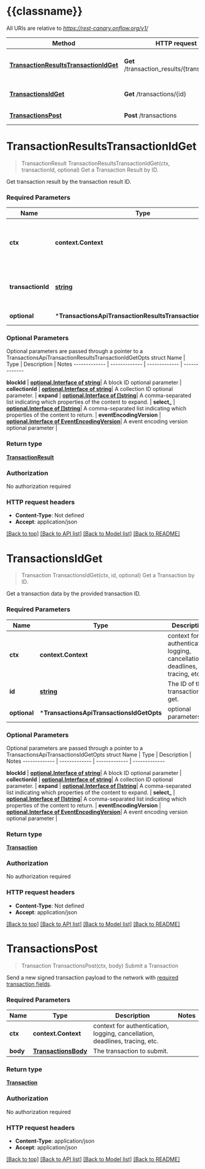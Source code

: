 # {{classname}}

All URIs are relative to *https://rest-canary.onflow.org/v1/*

Method | HTTP request | Description
------------- | ------------- | -------------
[**TransactionResultsTransactionIdGet**](TransactionsApi.md#TransactionResultsTransactionIdGet) | **Get** /transaction_results/{transaction_id} | Get a Transaction Result by ID.
[**TransactionsIdGet**](TransactionsApi.md#TransactionsIdGet) | **Get** /transactions/{id} | Get a Transaction by ID.
[**TransactionsPost**](TransactionsApi.md#TransactionsPost) | **Post** /transactions | Submit a Transaction

# **TransactionResultsTransactionIdGet**
> TransactionResult TransactionResultsTransactionIdGet(ctx, transactionId, optional)
Get a Transaction Result by ID.

Get transaction result by the transaction result ID.

### Required Parameters

Name | Type | Description  | Notes
------------- | ------------- | ------------- | -------------
 **ctx** | **context.Context** | context for authentication, logging, cancellation, deadlines, tracing, etc.
  **transactionId** | [**string**](.md)| The transaction ID of the transaction result. | 
 **optional** | ***TransactionsApiTransactionResultsTransactionIdGetOpts** | optional parameters | nil if no parameters

### Optional Parameters
Optional parameters are passed through a pointer to a TransactionsApiTransactionResultsTransactionIdGetOpts struct
Name | Type | Description  | Notes
------------- | ------------- | ------------- | -------------

 **blockId** | [**optional.Interface of string**](.md)| A block ID optional parameter | 
 **collectionId** | [**optional.Interface of string**](.md)| A collection ID optional parameter. | 
 **expand** | [**optional.Interface of []string**](string.md)| A comma-separated list indicating which properties of the content to expand. | 
 **select_** | [**optional.Interface of []string**](string.md)| A comma-separated list indicating which properties of the content to return. | 
 **eventEncodingVersion** | [**optional.Interface of EventEncodingVersion**](.md)| A event encoding version optional parameter | 

### Return type

[**TransactionResult**](TransactionResult.md)

### Authorization

No authorization required

### HTTP request headers

 - **Content-Type**: Not defined
 - **Accept**: application/json

[[Back to top]](#) [[Back to API list]](../README.md#documentation-for-api-endpoints) [[Back to Model list]](../README.md#documentation-for-models) [[Back to README]](../README.md)

# **TransactionsIdGet**
> Transaction TransactionsIdGet(ctx, id, optional)
Get a Transaction by ID.

Get a transaction data by the provided transaction ID.

### Required Parameters

Name | Type | Description  | Notes
------------- | ------------- | ------------- | -------------
 **ctx** | **context.Context** | context for authentication, logging, cancellation, deadlines, tracing, etc.
  **id** | [**string**](.md)| The ID of the transaction to get. | 
 **optional** | ***TransactionsApiTransactionsIdGetOpts** | optional parameters | nil if no parameters

### Optional Parameters
Optional parameters are passed through a pointer to a TransactionsApiTransactionsIdGetOpts struct
Name | Type | Description  | Notes
------------- | ------------- | ------------- | -------------

 **blockId** | [**optional.Interface of string**](.md)| A block ID optional parameter | 
 **collectionId** | [**optional.Interface of string**](.md)| A collection ID optional parameter. | 
 **expand** | [**optional.Interface of []string**](string.md)| A comma-separated list indicating which properties of the content to expand. | 
 **select_** | [**optional.Interface of []string**](string.md)| A comma-separated list indicating which properties of the content to return. | 
 **eventEncodingVersion** | [**optional.Interface of EventEncodingVersion**](.md)| A event encoding version optional parameter | 

### Return type

[**Transaction**](Transaction.md)

### Authorization

No authorization required

### HTTP request headers

 - **Content-Type**: Not defined
 - **Accept**: application/json

[[Back to top]](#) [[Back to API list]](../README.md#documentation-for-api-endpoints) [[Back to Model list]](../README.md#documentation-for-models) [[Back to README]](../README.md)

# **TransactionsPost**
> Transaction TransactionsPost(ctx, body)
Submit a Transaction

Send a new signed transaction payload to the network with [required transaction fields](https://docs.onflow.org/flow-go-sdk/#transactions).

### Required Parameters

Name | Type | Description  | Notes
------------- | ------------- | ------------- | -------------
 **ctx** | **context.Context** | context for authentication, logging, cancellation, deadlines, tracing, etc.
  **body** | [**TransactionsBody**](TransactionsBody.md)| The transaction to submit. | 

### Return type

[**Transaction**](Transaction.md)

### Authorization

No authorization required

### HTTP request headers

 - **Content-Type**: application/json
 - **Accept**: application/json

[[Back to top]](#) [[Back to API list]](../README.md#documentation-for-api-endpoints) [[Back to Model list]](../README.md#documentation-for-models) [[Back to README]](../README.md)

